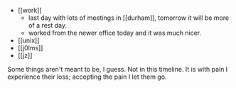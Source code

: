 - [[work]]
  - last day with lots of meetings in [[durham]], tomorrow it will be more of a rest day.
  - worked from the newer office today and it was much nicer.
- [[unix]]
- [[j0lms]]
- [[jz]]

Some things aren't meant to be, I guess. Not in this timeline. It is with pain I experience their loss; accepting the pain I let them go.
